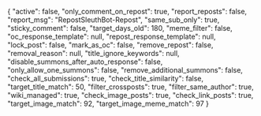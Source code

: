 {
  "active": false,
  "only_comment_on_repost": true,
  "report_reposts": false,
  "report_msg": "RepostSleuthBot-Repost",
  "same_sub_only": true,
  "sticky_comment": false,
  "target_days_old": 180,
  "meme_filter": false,
  "oc_response_template": null,
  "repost_response_template": null,
  "lock_post": false,
  "mark_as_oc": false,
  "remove_repost": false,
  "removal_reason": null,
  "title_ignore_keywords": null,
  "disable_summons_after_auto_response": false,
  "only_allow_one_summons": false,
  "remove_additional_summons": false,
  "check_all_submissions": true,
  "check_title_similarity": false,
  "target_title_match": 50,
  "filter_crossposts": true,
  "filter_same_author": true,
  "wiki_managed": true,
  "check_image_posts": true,
  "check_link_posts": true,
  "target_image_match": 92,
  "target_image_meme_match": 97
}
